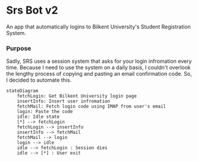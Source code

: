 # Srs Bot v2

An app that automatically logins to Bilkent University's Student Registration System.

### Purpose

Sadly, SRS uses a session system that asks for your login infromation every time. Because I need to use the system on a daily basis, I couldn't overlook the lengthy process of copying and pasting an email confirmation code. So, I decided to automate this.

```mermaid 
stateDiagram
    fetchLogin: Get Bilkent University login page
    insertInfo: Insert user infromation
    fetchMail: Fetch login code using IMAP from user's email
    login: Paste the code
    idle: Idle state
    [*] --> fetchLogin
    fetchLogin --> insertInfo
    insertInfo --> fetchMail
    fetchMail --> login
    login --> idle
    idle --> fetchLogin : Session dies
    idle --> [*] : User exit
```

